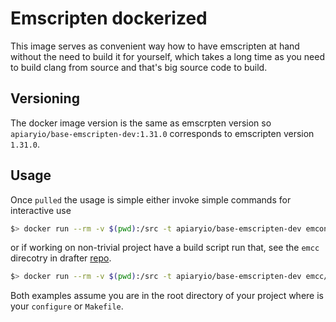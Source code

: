 # Emscripten dockerized

This image serves as convenient way how to have emscripten at hand
without the need to build it for yourself, which takes a long time as
you need to build clang from source and that's big source code to
build.

## Versioning

The docker image version is the same as emscrpten version so
`apiaryio/base-emscripten-dev:1.31.0` corresponds to emscripten version `1.31.0`.

## Usage

Once `pulled` the usage is simple either invoke simple commands for
interactive use

```sh
$> docker run --rm -v $(pwd):/src -t apiaryio/base-emscripten-dev emconfigure ./configure
```

or if working on non-trivial project have a build script run that, see
the `emcc` direcotry in drafter
[repo](https://github.com/apiaryio/drafter).

```sh
$> docker run --rm -v $(pwd):/src -t apiaryio/base-emscripten-dev emcc/emcbuild.sh
```

Both examples assume you are in the root directory of your project
where is your `configure` or `Makefile`.

